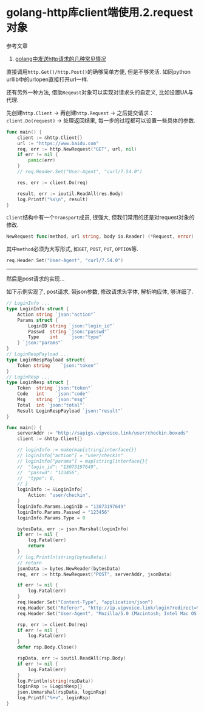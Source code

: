 # golang-http库client端使用.2.request对象

参考文章

1. [golang中发送http请求的几种常见情况](https://www.cnblogs.com/Goden/p/4658287.html)

直接调用`http.Get()/http.Post()`的确够简单方便, 但是不够灵活. 如同python urllib中的urlopen直接打开url一样.

还有另外一种方法, 借助`Reqeust`对象可以实现对请求头的自定义, 比如设置UA与代理.

先创建`http.Client` -> 再创建`http.Request` -> 之后提交请求：`client.Do(request)` -> 处理返回结果, 每一步的过程都可以设置一些具体的参数.

```go
func main() {
    client := &http.Client{}
    url := "https://www.baidu.com"
    req, err := http.NewRequest("GET", url, nil)
    if err != nil {
        panic(err)
    }
	// req.Header.Set("User-Agent", "curl/7.54.0")

    res, err := client.Do(req)

    result, err := ioutil.ReadAll(res.Body)
    log.Printf("%s\n", result)
}
```

`Client`结构中有一个`Transport`成员, 很强大, 但我们常用的还是对request对象的修改.

```go
NewRequest func(method, url string, body io.Reader) (*Request, error)
```

其中`method`必须为大写形式, 如`GET`, `POST`, `PUT`, `OPTION`等.

```go
req.Header.Set("User-Agent", "curl/7.54.0")
```

------

然后是post请求的实现...

如下示例实现了, post请求, 带json参数, 修改请求头字体, 解析响应体, 够详细了.

```go
// LoginInfo ...
type LoginInfo struct {
	Action string `json:"action"`
	Params struct {
		LoginID string `json:"login_id"`
		Passwd  string `json:"passwd"`
		Type    int    `json:"type"`
	} `json:"params"`
}
// LoginRespPayload ...
type LoginRespPayload struct{
	Token string	`json:"token"`
}
// LoginResp ...
type LoginResp struct {
	Token  string `json:"token"`
	Code   int    `json:"code"`
	Msg    string `json:"msg"`
	Total  int `json:"total"`
	Result LoginRespPayload `json:"result"`
}

func main() {
	serverAddr := "http://sapigs.vipvoice.link/user/checkin.boxuds"
	client := &http.Client{}

	// loginInfo := make(map[string]interface{})
	// loginInfo["action"] = "user/checkin"
	// loginInfo["params"] = map[string]interface{}{
	// 	"login_id": "13073197649",
	// 	"passwd": "123456",
	// 	"type": 0,
	// }
	loginInfo := &LoginInfo{
		Action: "user/checkin",
	}
	loginInfo.Params.LoginID = "13073197649"
	loginInfo.Params.Passwd = "123456"
	loginInfo.Params.Type = 0

	bytesData, err := json.Marshal(loginInfo)
	if err != nil {
		log.Fatal(err)
		return
	}
	// log.Println(string(bytesData))
	// return
	jsonData := bytes.NewReader(bytesData)
	req, err := http.NewRequest("POST", serverAddr, jsonData)

	if err != nil {
		log.Fatal(err)
	}
	req.Header.Set("Content-Type", "application/json")
	req.Header.Set("Referer", "http://ip.vipvoice.link/login?redirect=%2F")
	req.Header.Set("User-Agent", "Mozilla/5.0 (Macintosh; Intel Mac OS X 10_13_2) AppleWebKit/537.36 (KHTML, like Gecko) Chrome/68.0.3440.106 Safari/537.36")

	rsp, err := client.Do(req)
	if err != nil {
		log.Fatal(err)
	}
	defer rsp.Body.Close()

	rspData, err := ioutil.ReadAll(rsp.Body)
	if err != nil {
		log.Fatal(err)
	}
	log.Println(string(rspData))
	loginRsp := &LoginResp{}
	json.Unmarshal(rspData, loginRsp)
	log.Printf("%+v", loginRsp)
}
```
